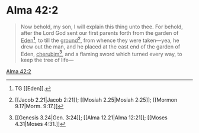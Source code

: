 # Alma 42:2

> Now behold, my son, I will explain this thing unto thee. For behold, after the Lord God sent our first parents forth from the garden of <u>Eden</u>[^a], to till the <u>ground</u>[^b], from whence they were taken—yea, he drew out the man, and he placed at the east end of the garden of Eden, <u>cherubim</u>[^c], and a flaming sword which turned every way, to keep the tree of life—

[Alma 42:2](https://www.churchofjesuschrist.org/study/scriptures/bofm/alma/42?lang=eng&id=p2#p2)


[^a]: TG [[Eden]].
[^b]: [[Jacob 2.21|Jacob 2:21]]; [[Mosiah 2.25|Mosiah 2:25]]; [[Mormon 9.17|Morm. 9:17.]]
[^c]: [[Genesis 3.24|Gen. 3:24]]; [[Alma 12.21|Alma 12:21]]; [[Moses 4.31|Moses 4:31.]]
